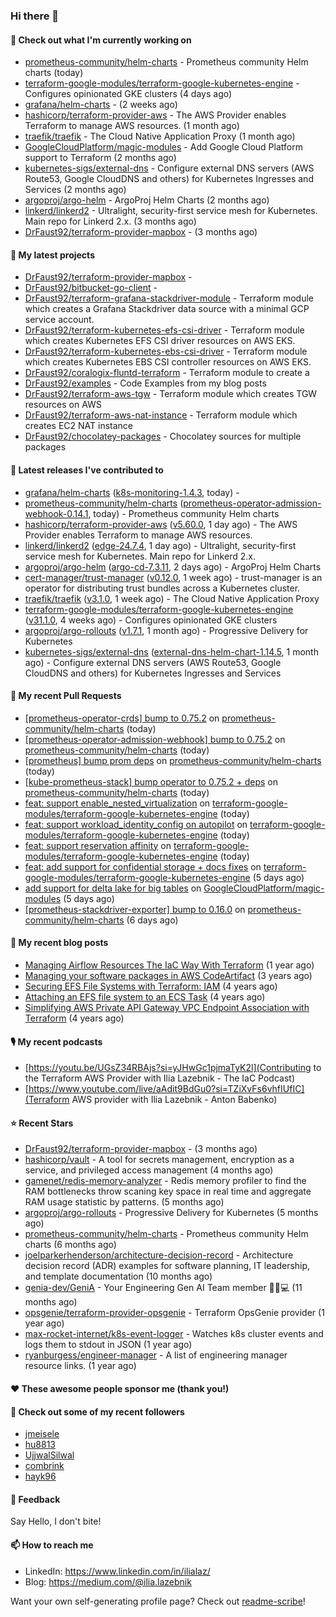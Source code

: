 ### Hi there 👋

#### 👷 Check out what I'm currently working on

- [prometheus-community/helm-charts](https://github.com/prometheus-community/helm-charts) - Prometheus community Helm charts (today)
- [terraform-google-modules/terraform-google-kubernetes-engine](https://github.com/terraform-google-modules/terraform-google-kubernetes-engine) - Configures opinionated GKE clusters (4 days ago)
- [grafana/helm-charts](https://github.com/grafana/helm-charts) -  (2 weeks ago)
- [hashicorp/terraform-provider-aws](https://github.com/hashicorp/terraform-provider-aws) - The AWS Provider enables Terraform to manage AWS resources. (1 month ago)
- [traefik/traefik](https://github.com/traefik/traefik) - The Cloud Native Application Proxy (1 month ago)
- [GoogleCloudPlatform/magic-modules](https://github.com/GoogleCloudPlatform/magic-modules) - Add Google Cloud Platform support to Terraform (2 months ago)
- [kubernetes-sigs/external-dns](https://github.com/kubernetes-sigs/external-dns) - Configure external DNS servers (AWS Route53, Google CloudDNS and others) for Kubernetes Ingresses and Services (2 months ago)
- [argoproj/argo-helm](https://github.com/argoproj/argo-helm) - ArgoProj Helm Charts (2 months ago)
- [linkerd/linkerd2](https://github.com/linkerd/linkerd2) - Ultralight, security-first service mesh for Kubernetes. Main repo for Linkerd 2.x. (3 months ago)
- [DrFaust92/terraform-provider-mapbox](https://github.com/DrFaust92/terraform-provider-mapbox) -  (3 months ago)

#### 🌱 My latest projects

- [DrFaust92/terraform-provider-mapbox](https://github.com/DrFaust92/terraform-provider-mapbox) - 
- [DrFaust92/bitbucket-go-client](https://github.com/DrFaust92/bitbucket-go-client) - 
- [DrFaust92/terraform-grafana-stackdriver-module](https://github.com/DrFaust92/terraform-grafana-stackdriver-module) - Terraform module which creates a Grafana Stackdriver data source with a minimal GCP service account.
- [DrFaust92/terraform-kubernetes-efs-csi-driver](https://github.com/DrFaust92/terraform-kubernetes-efs-csi-driver) - Terraform module which creates Kubernetes EFS CSI driver resources on AWS EKS.
- [DrFaust92/terraform-kubernetes-ebs-csi-driver](https://github.com/DrFaust92/terraform-kubernetes-ebs-csi-driver) - Terraform module which creates Kubernetes EBS CSI controller resources on AWS EKS.
- [DrFaust92/coralogix-fluntd-terraform](https://github.com/DrFaust92/coralogix-fluntd-terraform) - Terraform module to create a 
- [DrFaust92/examples](https://github.com/DrFaust92/examples) - Code Examples from my blog posts
- [DrFaust92/terraform-aws-tgw](https://github.com/DrFaust92/terraform-aws-tgw) - Terraform module which creates TGW resources on AWS
- [DrFaust92/terraform-aws-nat-instance](https://github.com/DrFaust92/terraform-aws-nat-instance) - Terraform module which creates EC2 NAT instance
- [DrFaust92/chocolatey-packages](https://github.com/DrFaust92/chocolatey-packages) - Chocolatey sources for multiple packages

#### 🔭 Latest releases I've contributed to

- [grafana/helm-charts](https://github.com/grafana/helm-charts) ([k8s-monitoring-1.4.3](https://github.com/grafana/helm-charts/releases/tag/k8s-monitoring-1.4.3), today) - 
- [prometheus-community/helm-charts](https://github.com/prometheus-community/helm-charts) ([prometheus-operator-admission-webhook-0.14.1](https://github.com/prometheus-community/helm-charts/releases/tag/prometheus-operator-admission-webhook-0.14.1), today) - Prometheus community Helm charts
- [hashicorp/terraform-provider-aws](https://github.com/hashicorp/terraform-provider-aws) ([v5.60.0](https://github.com/hashicorp/terraform-provider-aws/releases/tag/v5.60.0), 1 day ago) - The AWS Provider enables Terraform to manage AWS resources.
- [linkerd/linkerd2](https://github.com/linkerd/linkerd2) ([edge-24.7.4](https://github.com/linkerd/linkerd2/releases/tag/edge-24.7.4), 1 day ago) - Ultralight, security-first service mesh for Kubernetes. Main repo for Linkerd 2.x.
- [argoproj/argo-helm](https://github.com/argoproj/argo-helm) ([argo-cd-7.3.11](https://github.com/argoproj/argo-helm/releases/tag/argo-cd-7.3.11), 2 days ago) - ArgoProj Helm Charts
- [cert-manager/trust-manager](https://github.com/cert-manager/trust-manager) ([v0.12.0](https://github.com/cert-manager/trust-manager/releases/tag/v0.12.0), 1 week ago) - trust-manager is an operator for distributing trust bundles across a Kubernetes cluster.
- [traefik/traefik](https://github.com/traefik/traefik) ([v3.1.0](https://github.com/traefik/traefik/releases/tag/v3.1.0), 1 week ago) - The Cloud Native Application Proxy
- [terraform-google-modules/terraform-google-kubernetes-engine](https://github.com/terraform-google-modules/terraform-google-kubernetes-engine) ([v31.1.0](https://github.com/terraform-google-modules/terraform-google-kubernetes-engine/releases/tag/v31.1.0), 4 weeks ago) - Configures opinionated GKE clusters
- [argoproj/argo-rollouts](https://github.com/argoproj/argo-rollouts) ([v1.7.1](https://github.com/argoproj/argo-rollouts/releases/tag/v1.7.1), 1 month ago) - Progressive Delivery for Kubernetes
- [kubernetes-sigs/external-dns](https://github.com/kubernetes-sigs/external-dns) ([external-dns-helm-chart-1.14.5](https://github.com/kubernetes-sigs/external-dns/releases/tag/external-dns-helm-chart-1.14.5), 1 month ago) - Configure external DNS servers (AWS Route53, Google CloudDNS and others) for Kubernetes Ingresses and Services

#### 🔨 My recent Pull Requests

- [[prometheus-operator-crds] bump to 0.75.2](https://github.com/prometheus-community/helm-charts/pull/4747) on [prometheus-community/helm-charts](https://github.com/prometheus-community/helm-charts) (today)
- [[prometheus-operator-admission-webhook] bump to 0.75.2](https://github.com/prometheus-community/helm-charts/pull/4746) on [prometheus-community/helm-charts](https://github.com/prometheus-community/helm-charts) (today)
- [[prometheus] bump prom deps](https://github.com/prometheus-community/helm-charts/pull/4745) on [prometheus-community/helm-charts](https://github.com/prometheus-community/helm-charts) (today)
- [[kube-prometheus-stack] bump operator to 0.75.2 &#43; deps](https://github.com/prometheus-community/helm-charts/pull/4744) on [prometheus-community/helm-charts](https://github.com/prometheus-community/helm-charts) (today)
- [feat: support enable_nested_virtualization](https://github.com/terraform-google-modules/terraform-google-kubernetes-engine/pull/2012) on [terraform-google-modules/terraform-google-kubernetes-engine](https://github.com/terraform-google-modules/terraform-google-kubernetes-engine) (today)
- [feat: support workload_identity_config on autopilot](https://github.com/terraform-google-modules/terraform-google-kubernetes-engine/pull/2011) on [terraform-google-modules/terraform-google-kubernetes-engine](https://github.com/terraform-google-modules/terraform-google-kubernetes-engine) (today)
- [feat: support reservation affinity](https://github.com/terraform-google-modules/terraform-google-kubernetes-engine/pull/2010) on [terraform-google-modules/terraform-google-kubernetes-engine](https://github.com/terraform-google-modules/terraform-google-kubernetes-engine) (today)
- [feat: add support for confidential storage &#43; docs fixes](https://github.com/terraform-google-modules/terraform-google-kubernetes-engine/pull/2003) on [terraform-google-modules/terraform-google-kubernetes-engine](https://github.com/terraform-google-modules/terraform-google-kubernetes-engine) (5 days ago)
- [add support for delta lake for big tables](https://github.com/GoogleCloudPlatform/magic-modules/pull/11215) on [GoogleCloudPlatform/magic-modules](https://github.com/GoogleCloudPlatform/magic-modules) (5 days ago)
- [[prometheus-stackdriver-exporter] bump to 0.16.0](https://github.com/prometheus-community/helm-charts/pull/4732) on [prometheus-community/helm-charts](https://github.com/prometheus-community/helm-charts) (6 days ago)

#### 📜 My recent blog posts

- [Managing Airflow Resources The IaC Way With Terraform](https://engineering.placer.ai/managing-airflow-resources-the-iac-way-with-terraform-ea5b8db573ad?source=rss-cac402f06fa8------2) (1 year ago)
- [Managing your software packages in AWS CodeArtifact](https://medium.com/@ilia.lazebnik/managing-your-software-packages-in-aws-codeartifact-12d00053e243?source=rss-cac402f06fa8------2) (3 years ago)
- [Securing EFS File Systems with Terraform: IAM](https://medium.com/@ilia.lazebnik/securing-efs-file-systems-with-terraform-iam-d2a066c198ab?source=rss-cac402f06fa8------2) (4 years ago)
- [Attaching an EFS file system to an ECS Task](https://medium.com/@ilia.lazebnik/attaching-an-efs-file-system-to-an-ecs-task-7bd15b76a6ef?source=rss-cac402f06fa8------2) (4 years ago)
- [Simplifying AWS Private API Gateway VPC Endpoint Association with Terraform](https://medium.com/@ilia.lazebnik/simplifying-aws-private-api-gateway-vpc-endpoint-association-with-terraform-b379a247afbf?source=rss-cac402f06fa8------2) (4 years ago)

#### 🎙️ My recent podcasts
- [https://youtu.be/UGsZ34RBAjs?si=yJHwGc1pjmaTyK2l](Contributing to the Terraform AWS Provider with Ilia Lazebnik - The IaC Podcast)
- [https://www.youtube.com/live/aAdit9BdGu0?si=TZiXvFs6vhfIUfIC](Terraform AWS provider with Ilia Lazebnik - Anton Babenko)

#### ⭐ Recent Stars

- [DrFaust92/terraform-provider-mapbox](https://github.com/DrFaust92/terraform-provider-mapbox) -  (3 months ago)
- [hashicorp/vault](https://github.com/hashicorp/vault) - A tool for secrets management, encryption as a service, and privileged access management (4 months ago)
- [gamenet/redis-memory-analyzer](https://github.com/gamenet/redis-memory-analyzer) - Redis memory profiler to find the RAM bottlenecks throw scaning key space in real time and aggregate RAM usage statistic by patterns. (5 months ago)
- [argoproj/argo-rollouts](https://github.com/argoproj/argo-rollouts) - Progressive Delivery for Kubernetes (5 months ago)
- [prometheus-community/helm-charts](https://github.com/prometheus-community/helm-charts) - Prometheus community Helm charts (6 months ago)
- [joelparkerhenderson/architecture-decision-record](https://github.com/joelparkerhenderson/architecture-decision-record) - Architecture decision record (ADR) examples for software planning, IT leadership, and template documentation (10 months ago)
- [genia-dev/GeniA](https://github.com/genia-dev/GeniA) - Your Engineering Gen AI Team member 🧬🤖💻 (11 months ago)
- [opsgenie/terraform-provider-opsgenie](https://github.com/opsgenie/terraform-provider-opsgenie) - Terraform OpsGenie provider (1 year ago)
- [max-rocket-internet/k8s-event-logger](https://github.com/max-rocket-internet/k8s-event-logger) - Watches k8s cluster events and logs them to stdout in JSON (1 year ago)
- [ryanburgess/engineer-manager](https://github.com/ryanburgess/engineer-manager) - A list of engineering manager resource links. (1 year ago)

#### ❤️ These awesome people sponsor me (thank you!)


#### 👯 Check out some of my recent followers

- [jmeisele](https://github.com/jmeisele)
- [hu8813](https://github.com/hu8813)
- [UjjwalSilwal](https://github.com/UjjwalSilwal)
- [combrink](https://github.com/combrink)
- [hayk96](https://github.com/hayk96)

#### 💬 Feedback

Say Hello, I don't bite!

#### 📫 How to reach me

- LinkedIn: https://www.linkedin.com/in/ilialaz/
- Blog: https://medium.com/@ilia.lazebnik

Want your own self-generating profile page? Check out [readme-scribe](https://github.com/muesli/readme-scribe)!


